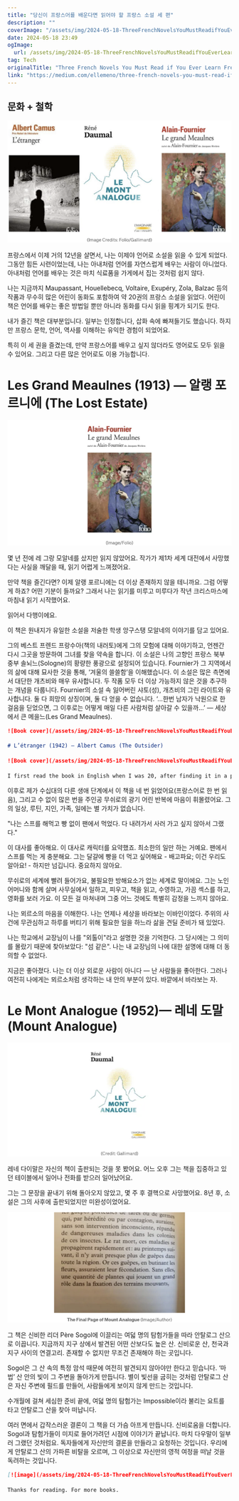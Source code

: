 ```yaml
---
title: "당신이 프랑스어를 배운다면 읽어야 할 프랑스 소설 세 편"
description: ""
coverImage: "/assets/img/2024-05-18-ThreeFrenchNovelsYouMustReadifYouEverLearnFrench_0.png"
date: 2024-05-18 23:49
ogImage: 
  url: /assets/img/2024-05-18-ThreeFrenchNovelsYouMustReadifYouEverLearnFrench_0.png
tag: Tech
originalTitle: "Three French Novels You Must Read if You Ever Learn French"
link: "https://medium.com/ellemeno/three-french-novels-you-must-read-if-you-ever-learn-french-930c9f839e80"
---
```



## 문화 + 철학

![이미지](/assets/img/2024-05-18-ThreeFrenchNovelsYouMustReadifYouEverLearnFrench_0.png)

프랑스에서 이제 거의 12년을 살면서, 나는 이제야 언어로 소설을 읽을 수 있게 되었다. 그동안 힘든 시련이었는데, 나는 아내처럼 언어를 자연스럽게 배우는 사람이 아니었다. 아내처럼 언어를 배우는 것은 마치 식료품을 가게에서 집는 것처럼 쉽지 않다.

나는 지금까지 Maupassant, Houellebecq, Voltaire, Exupéry, Zola, Balzac 등의 작품과 무수히 많은 어린이 동화도 포함하여 약 20권의 프랑스 소설을 읽었다. 어린이 책은 언어를 배우는 좋은 방법일 뿐만 아니라 동화를 다시 읽을 핑계가 되기도 한다.

<div class="content-ad"></div>

내가 즐긴 책은 대부분입니다. 일부는 인정합니다, 삽화 속에 빠져들기도 했습니다. 하지만 프랑스 문학, 언어, 역사를 이해하는 유익한 경험이 되었어요.

특히 이 세 권을 즐겼는데, 만약 프랑스어를 배우고 싶지 않더라도 영어로도 모두 읽을 수 있어요. 그리고 다른 많은 언어로도 이용 가능합니다.

# Les Grand Meaulnes (1913) — 알랭 포르니에 (The Lost Estate)

![Image](/assets/img/2024-05-18-ThreeFrenchNovelsYouMustReadifYouEverLearnFrench_1.png)

<div class="content-ad"></div>

몇 년 전에 레 그랑 모알네를 샀지만 읽지 않았어요. 작가가 제1차 세계 대전에서 사망했다는 사실을 깨달을 때, 읽기 어렵게 느껴졌어요.

만약 책을 즐긴다면? 이제 알랭 포르니에는 더 이상 존재하지 않을 테니까요. 그럼 어떻게 하죠? 어떤 기분이 들까요? 그래서 나는 읽기를 미루고 미루다가 작년 크리스마스에 마침내 읽기 시작했어요.

읽어서 다행이에요.

이 책은 원내지가 유일한 소설을 저술한 학생 앙구스탱 모알네의 이야기를 담고 있어요.

<div class="content-ad"></div>

그의 베스트 프렌드 프랑수아(책의 내러토)에게 그의 모험에 대해 이야기하고, 언젠간 다시 그곳을 방문하여 그녀를 찾을 약속을 합니다.
이 소설은 나의 고향인 프랑스 북부 중부 솔뇌느(Sologne)의 황량한 풍광으로 설정되어 있습니다. Fournier가 그 지역에서의 삶에 대해 묘사한 것을 통해, ‘겨울의 쓸쓸함’을 이해했습니다.
이 소설은 많은 측면에서 대단한 개츠비와 매우 유사합니다. 두 작품 모두 더 이상 가능하지 않은 것을 추구하는 개념을 다룹니다. Fournier의 소설 속 잃어버린 샤토(성), 개츠비의 그린 라이트와 유사합니다. 둘 다 희망의 상징이며, 둘 다 얻을 수 없습니다.
‘…한번 남자가 낙원으로 한 걸음을 딛었으면, 그 이후로는 어떻게 매일 다른 사람처럼 살아갈 수 있을까…’ — 세상에서 큰 메을느(Les Grand Meaulnes).

<div class="content-ad"></div>

```markdown
![Book cover](/assets/img/2024-05-18-ThreeFrenchNovelsYouMustReadifYouEverLearnFrench_2.png)

# L’étranger (1942) — Albert Camus (The Outsider)

![Book cover](/assets/img/2024-05-18-ThreeFrenchNovelsYouMustReadifYouEverLearnFrench_3.png)

I first read the book in English when I was 20, after finding it in a pile of my grandfather’s belongings after his death.
```

<div class="content-ad"></div>

이후로 제가 수십대의 다른 생애 단계에서 이 책을 네 번 읽었어요(프랑스어로 한 번 읽음), 그리고 수 없이 많은 번을 주인공 무쉬로의 광기 어린 반복에 마음이 휘몰렸어요. 그의 일상, 루틴, 지인, 가족, 일에는 별 가치가 없습니다.

"나는 스프를 해먹고 빵 없이 팬에서 먹었다. 다 내려가서 사러 가고 싶지 않아서 그랬다."

이 대사를 좋아해요. 이 대사로 캐릭터를 요약했죠. 최소한의 일만 하는 거예요. 팬에서 스프를 먹는 게 충분해요. 그는 달걀에 빵을 더 먹고 싶어해요 - 배고파요; 이건 우리도 알아요! - 하지만 넘깁니다. 중요하지 않아요.

무쉬로의 세계에 빨려 들어가요, 불필요한 방해요소가 없는 세계로 말이에요. 그는 노인 어머니와 함께 살며 사무실에서 일하고, 피우고, 책을 읽고, 수영하고, 가끔 섹스를 하고, 영화를 보러 가요. 이 모든 걸 마쳐내며 그중 어느 것에도 특별히 감정을 느끼지 않아요.

<div class="content-ad"></div>

나는 뫼르소의 마음을 이해한다. 나는 언제나 세상을 바라보는 이바인이었다. 주위의 사건에 무관심하고 하루를 버티기 위해 필요한 일을 하느라 삶을 견딜 준비가 돼 있었다.

나는 학교에서 교장님이 나를 "외톨이"라고 설명한 것을 기억한다. 그 당시에는 그 의미를 몰랐기 때문에 찾아보았다: "섬 같은". 나는 내 교장님의 나에 대한 설명에 대해 더 동의할 수 없었다.

지금은 좋아졌다. 나는 더 이상 외로운 사람이 아니다 — 난 사람들을 좋아한다. 그러나 여전히 나에게는 뫼르소처럼 생각하는 내 안의 부분이 있다. 바깥에서 바라보는 자.

# Le Mont Analogue (1952)— 레네 도말 (Mount Analogue)

<div class="content-ad"></div>

![Table](/assets/img/2024-05-18-ThreeFrenchNovelsYouMustReadifYouEverLearnFrench_4.png)

레네 다이말은 자신의 책이 출판되는 것을 못 봤어요. 어느 오후 그는 책을 집중하고 있던 테이블에서 일어나 전화를 받으러 일어났어요.

그는 그 문장을 끝내기 위해 돌아오지 않았고, 몇 주 후 결핵으로 사망했어요. 8년 후, 소설은 그의 사후에 출판되었지만 미완성이었어요.

![Table](/assets/img/2024-05-18-ThreeFrenchNovelsYouMustReadifYouEverLearnFrench_5.png)

<div class="content-ad"></div>

그 책은 신비한 리더 Père Sogol에 이끌리는 여덟 명의 탐험가들을 따라 안탈로그 산으로 이끕니다. 지금까지 지구 상에서 발견된 어떤 산보다도 높은 산. 신비로운 산, 천국과 지구 사이의 연결고리. 존재할 수 없지만 무조건 존재해야 하는 곳입니다.

Sogol은 그 산 속의 특정 암석 때문에 여전히 발견되지 않아야만 한다고 믿습니다. ‘마법’ 산 안의 빛이 그 주변을 돌아가게 만듭니다. 별이 빛선을 굽히는 것처럼 안탈로그 산은 자신 주변에 필드를 만들어, 사람들에게 보이지 않게 만드는 것입니다.

수개월에 걸쳐 세심한 준비 끝에, 여덟 명의 탐험가는 Impossible이라 불리는 요트를 타고 안탈로그 산을 찾아 떠납니다.

여러 면에서 갑작스러운 결론이 그 책을 더 가슴 아프게 만듭니다. 신비로움을 더합니다. Sogol과 탐험가들이 미지로 들어가려던 시점에 이야기가 끝납니다. 마치 다우말이 일부러 그랬던 것처럼요. 독자들에게 자신만의 결론을 만들라고 요청하는 것입니다. 우리에게 안탈로그 산의 가파른 비탈을 오르며, 그 이상으로 자신만의 영적 여정을 떠날 것을 독려하는 것입니다.

<div class="content-ad"></div>

```markdown
[![image](/assets/img/2024-05-18-ThreeFrenchNovelsYouMustReadifYouEverLearnFrench_6.png)]()

Thanks for reading. For more books.
```